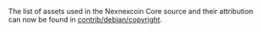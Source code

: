 The list of assets used in the Nexnexcoin Core source and their attribution can now be found in [contrib/debian/copyright](../contrib/debian/copyright).
